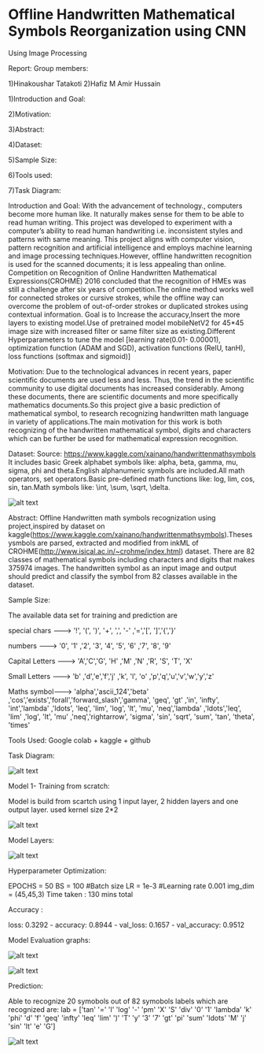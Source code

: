 # Offline Handwritten Mathematical Symbols Reorganization using CNN
Using Image Processing

Report:
Group members: 

1)Hinakoushar Tatakoti
2)Hafiz M Amir Hussain

1)Introduction and Goal:

2)Motivation:

3)Abstract:

4)Dataset:

5)Sample Size:

6)Tools used:

7)Task Diagram:

Introduction and Goal:
With the advancement of technology., computers become more human like. It naturally makes sense for them to be able to read human writing. This project was developed to experiment with a computer’s ability to read human handwriting i.e. inconsistent styles and patterns with same meaning. This project aligns with computer vision, pattern recognition and artificial intelligence and employs machine learning and image processing techniques.However, offline handwritten recognition is used for the scanned documents; it is less appealing than online.
Competition on Recognition of Online Handwritten Mathematical Expressions(CROHME) 2016 concluded that the recognition of HMEs was still a challenge after six years of competition.The online method works well for connected strokes or cursive strokes, while the offline way can overcome the problem
of out-of-order strokes or duplicated strokes using contextual information.
Goal is to Increase the accuracy,Insert the more layers to existing model.Use of pretrained model mobileNetV2 for 45*45 image size with increased filter or same filter size as existing.Different Hyperparameters to tune the model [learning rate(0.01- 0.00001), optimization function (ADAM and SGD), activation functions (RelU, tanH), loss functions (softmax and sigmoid)]

Motivation:
Due to the technological advances in recent years, paper scientific documents are used less and less. Thus, the trend in the scientific community to use digital documents has increased considerably. Among these documents, there are scientific documents and more specifically mathematics documents.So this project give a basic prediction of mathematical symbol, to research recognizing handwritten math language in variety of applications.The main motivation for this work is both recognizing of the handwritten mathematical symbol, digits and characters which can be further be used for mathematical expression recognition.

Dataset:
Source: https://www.kaggle.com/xainano/handwrittenmathsymbols
It includes basic Greek alphabet symbols like: 
alpha, beta, gamma, mu, sigma, phi and theta.English alphanumeric symbols are included.All math operators, set operators.Basic pre-defined math functions like: log, lim, cos, sin, tan.Math symbols like: \int, \sum, \sqrt, \delta.

![alt text](https://github.com/Hinakoushar-Tatakoti/Hand-written-Math-sysmbol-recognization/blob/master/images/dataset.jpg)

Abstract:
Offline Handwritten math symbols recognization using project,inspired by dataset on kaggle(https://www.kaggle.com/xainano/handwrittenmathsymbols).Thesesysmbols are parsed, extracted and modified from inkML of CROHME(http://www.isical.ac.in/~crohme/index.html) dataset.
There are 82 classes of mathematical symbols including characters and digits that makes 375974 images. 
The handwritten symbol as an input image and output should predict and classify the symbol from 82 classes available in the dataset.

Sample Size:

The available data set for training and prediction are 

special chars ---> '!', '(', ')', '+', ',', '-' ,'=','[', ']','{','}'

numbers --->  '0', '1' ,'2', '3', '4', '5', '6' ,'7', '8', '9' 

Capital Letters ---> 'A','C','G', 'H' ,'M' ,'N' ,'R', 'S', 'T', 'X'

Small Letters ---> 'b' ,'d','e','f','j' ,'k', 'l', 'o' ,'p','q','u','v','w','y','z' 

Maths symbol---> 'alpha','ascii_124','beta' ,'cos','exists','forall','forward_slash','gamma', 'geq', 'gt' ,'in', 'infty', 'int','lambda' ,'ldots',
 'leq', 'lim', 'log', 'lt', 'mu', 'neq','lambda' ,'ldots','leq', 'lim' ,'log', 'lt', 'mu' ,'neq','rightarrow', 'sigma', 'sin', 'sqrt', 'sum', 'tan', 'theta', 'times'

Tools Used: Google colab + kaggle + github

Task Diagram:

![alt text](https://github.com/Hinakoushar-Tatakoti/Hand-written-Math-sysmbol-recognization/blob/master/images/Recognization_Model.jpg)

Model 1- Training from scratch:

Model is build from scartch using 1 input layer, 2 hidden layers and one output layer.
used kernel size 2*2

![alt text](https://github.com/Hinakoushar-Tatakoti/Hand-written-Math-sysmbol-recognization/blob/master/images/model-sketch.jpg)

Model Layers:

![alt text](https://github.com/Hinakoushar-Tatakoti/Hand-written-Math-sysmbol-recognization/blob/master/images/model-1.jpg)

Hyperparameter Optimization:

EPOCHS = 50
BS = 100 #Batch size
LR = 1e-3 #Learning rate 0.001
img_dim = (45,45,3)
Time taken : 130 mins total

Accuracy : 

loss: 0.3292 - accuracy: 0.8944 - val_loss: 0.1657 - val_accuracy: 0.9512

Model Evaluation graphs:

![alt text](https://github.com/Hinakoushar-Tatakoti/Hand-written-Math-sysmbol-recognization/blob/master/images/model-1_model_accuracy.jpg)

![alt text](https://github.com/Hinakoushar-Tatakoti/Hand-written-Math-sysmbol-recognization/blob/master/images/model-1-Model-loss.jpg)

Prediction:

Able to recognize 20 symobols out of 82 symobols
labels which are recognized are:
lab = ['tan'  '='  'l' 'log'  '-' 'pm'  'X'
  'S' 'div' '0' '1' 'lambda' 'k' 'phi' 'd'  'f' 'geq' 'infty' 'leq' 'lim' ')'
  'T'  'y' '3'  '7' 'gt' 'pi'  'sum' 'ldots' 'M' 'j' 'sin' 'lt' 'e' 'G']
 
 
 ![alt text](https://github.com/Hinakoushar-Tatakoti/Hand-written-Math-sysmbol-recognization/blob/master/images/model-1-predictions.jpg)





